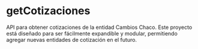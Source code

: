 # getCotizaciones

API para obtener cotizaciones de la entidad Cambios Chaco. Este proyecto está diseñado para ser fácilmente expandible y modular, permitiendo agregar nuevas entidades de cotización en el futuro.

